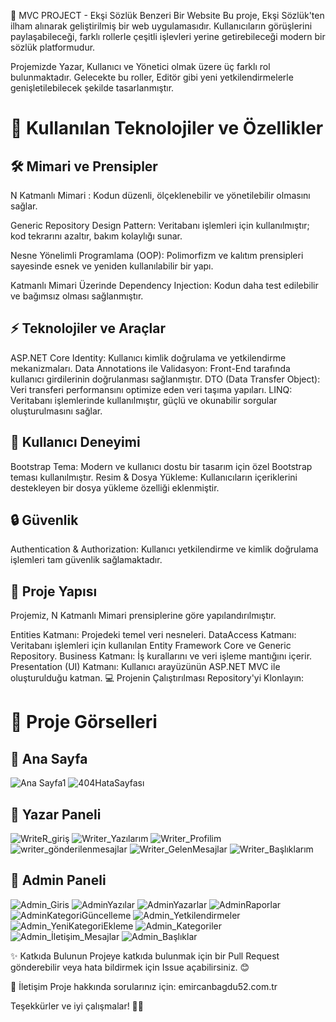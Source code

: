 📝 MVC PROJECT - Ekşi Sözlük Benzeri Bir Website
Bu proje, Ekşi Sözlük'ten ilham alınarak geliştirilmiş bir web uygulamasıdır. Kullanıcıların görüşlerini paylaşabileceği, farklı rollerle çeşitli işlevleri yerine getirebileceği modern bir sözlük platformudur.

Projemizde Yazar, Kullanıcı ve Yönetici olmak üzere üç farklı rol bulunmaktadır. Gelecekte bu roller, Editör gibi yeni yetkilendirmelerle genişletilebilecek şekilde tasarlanmıştır.

<h1>🚀 Kullanılan Teknolojiler ve Özellikler</h1>
<h2>🛠️ Mimari ve Prensipler</h2>

N Katmanlı Mimari : Kodun düzenli, ölçeklenebilir ve yönetilebilir olmasını sağlar.

Generic Repository Design Pattern: Veritabanı işlemleri için kullanılmıştır; kod tekrarını azaltır, bakım kolaylığı sunar.

Nesne Yönelimli Programlama (OOP): Polimorfizm ve kalıtım prensipleri sayesinde esnek ve yeniden kullanılabilir bir yapı.

Katmanlı Mimari Üzerinde Dependency Injection: Kodun daha test edilebilir ve bağımsız olması sağlanmıştır.

<h2>⚡ Teknolojiler ve Araçlar</h2>
ASP.NET Core Identity:
Kullanıcı kimlik doğrulama ve yetkilendirme mekanizmaları.
Data Annotations ile Validasyon:
Front-End tarafında kullanıcı girdilerinin doğrulanması sağlanmıştır.
DTO (Data Transfer Object):
Veri transferi performansını optimize eden veri taşıma yapıları.
LINQ:
Veritabanı işlemlerinde kullanılmıştır, güçlü ve okunabilir sorgular oluşturulmasını sağlar.
<h2>🎨 Kullanıcı Deneyimi</h2>
Bootstrap Tema:
Modern ve kullanıcı dostu bir tasarım için özel Bootstrap teması kullanılmıştır.
Resim & Dosya Yükleme:
Kullanıcıların içeriklerini destekleyen bir dosya yükleme özelliği eklenmiştir.
<h2>🔒 Güvenlik</h2>
Authentication & Authorization:
Kullanıcı yetkilendirme ve kimlik doğrulama işlemleri tam güvenlik sağlamaktadır.
<h2>📂 Proje Yapısı</h2>
Projemiz, N Katmanlı Mimari prensiplerine göre yapılandırılmıştır.

Entities Katmanı:
Projedeki temel veri nesneleri.
DataAccess Katmanı:
Veritabanı işlemleri için kullanılan Entity Framework Core ve Generic Repository.
Business Katmanı:
İş kurallarını ve veri işleme mantığını içerir.
Presentation (UI) Katmanı:
Kullanıcı arayüzünün ASP.NET MVC ile oluşturulduğu katman.
💻 Projenin Çalıştırılması
Repository'yi Klonlayın:


<h1>🌟 Proje Görselleri</h1>
<h2>📸 Ana Sayfa</h2>

![Ana Sayfa1](https://github.com/user-attachments/assets/48667ca4-e438-451f-8ad0-2ff2be071e64)
![404HataSayfası](https://github.com/user-attachments/assets/4b8d3bb0-d6ba-470a-ae27-d687b56312bc)


<h2>📸 Yazar Paneli</h2>

![WriteR_giriş](https://github.com/user-attachments/assets/afb5491f-b5b7-4efc-8378-132805d1c137)
![Writer_Yazılarım](https://github.com/user-attachments/assets/a2ec016c-1d08-451d-aa4a-7de2def4b5c2)
![Writer_Profilim](https://github.com/user-attachments/assets/1129019f-9314-4b64-b79b-bf94ae2aa752)
![writer_gönderilenmesajlar](https://github.com/user-attachments/assets/d5d60ff9-8f54-4eb5-9da4-8f5a5e91f4af)
![Writer_GelenMesajlar](https://github.com/user-attachments/assets/299379c9-4cf1-48d5-ac50-da90ab6af7fb)
![Writer_Başlıklarım](https://github.com/user-attachments/assets/472e8da3-99ce-4821-b170-cee486dde857)

<h2>📸 Admin Paneli</h2>

![Admin_Giris](https://github.com/user-attachments/assets/9f12e340-15c5-421c-964d-1e5c1a2f4031)
![AdminYazılar](https://github.com/user-attachments/assets/f5ca5679-90d4-44a7-9c29-7352289aa953)
![AdminYazarlar](https://github.com/user-attachments/assets/125b9d86-4b65-4064-a000-55ee5495e307)
![AdminRaporlar](https://github.com/user-attachments/assets/0a629241-2384-44af-9fec-ad13bc79a790)
![AdminKategoriGüncelleme](https://github.com/user-attachments/assets/ea6482ad-177e-4535-ba52-b5b4f3d7125d)
![Admin_Yetkilendirmeler](https://github.com/user-attachments/assets/c9dc0806-cc1d-4880-bdfc-f14445cd148c)
![Admin_YeniKategoriEkleme](https://github.com/user-attachments/assets/a76310b3-f78c-45d0-b052-b74abfda3f4b)
![Admin_Kategoriler](https://github.com/user-attachments/assets/b37ec700-84c9-4bac-afde-750b0965f60b)
![Admin_İletişim_Mesajlar](https://github.com/user-attachments/assets/dcec3826-0337-4e02-a47d-949852fe3a10)
![Admin_Başlıklar](https://github.com/user-attachments/assets/2b557c11-8f82-4faa-801e-c82e94c627ad)


✨ Katkıda Bulunun
Projeye katkıda bulunmak için bir Pull Request gönderebilir veya hata bildirmek için Issue açabilirsiniz. 😊

📧 İletişim
Proje hakkında sorularınız için: emircanbagdu52.com.tr

Teşekkürler ve iyi çalışmalar! 👨‍💻
